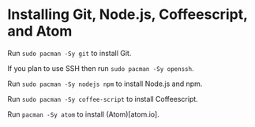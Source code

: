 # Installing Git, Node.js, Coffeescript, and Atom

Run ```sudo pacman -Sy git``` to install Git.

If you plan to use SSH then run ```sudo pacman -Sy openssh```.

Run ```sudo pacman -Sy nodejs npm``` to install Node.js and npm.

Run ```sudo pacman -Sy coffee-script``` to install Coffeescript.

Run ```pacman -Sy atom``` to install (Atom)[atom.io].
